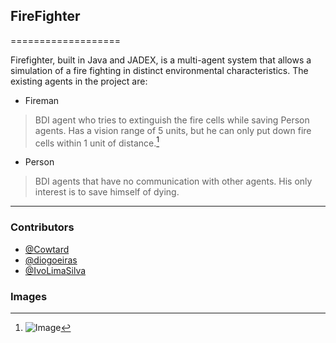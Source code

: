 ## FireFighter ##
===================

Firefighter, built in Java and JADEX, is a multi-agent system that allows a simulation of a fire fighting in distinct environmental characteristics. The existing agents in the project are:
	

 - Fireman
> BDI agent who tries to extinguish the fire cells while saving Person agents. Has a vision range of 5 units, but he can only put down fire cells within 1 unit of distance.[^image1]

 - Person
 > BDI agents that have no communication with other agents. His only interest is to save himself of dying. 

----------
### Contributors ###

 - [@Cowtard](https://github.com/CowTard)
 - [@diogoeiras](https://github.com/diogoeiras)
 - [@IvoLimaSilva](https://github.com/IvoLimaSilva)

### Images

[^image1]: ![Image](https://i.gyazo.com/c9dc3dec1a568d0b72aabd4110dd89ac.gif)
